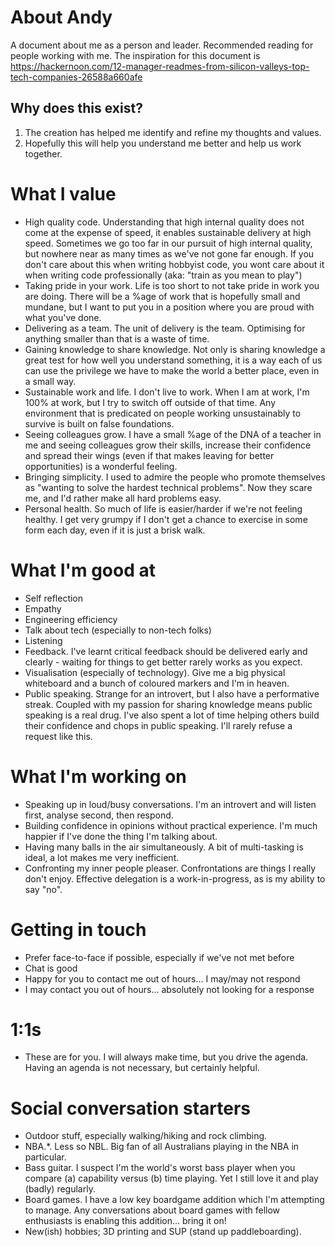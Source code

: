# About Andy
A document about me as a person and leader.  Recommended reading for people working with me.  The inspiration for this document is https://hackernoon.com/12-manager-readmes-from-silicon-valleys-top-tech-companies-26588a660afe

## Why does this exist?
1. The creation has helped me identify and refine my thoughts and values.
1. Hopefully this will help you understand me better and help us work together.

# What I value
* High quality code.  Understanding that high internal quality does not come at the expense of speed, it enables sustainable delivery at high speed.  Sometimes we go too far in our pursuit of high internal quality, but nowhere near as many times as we've not gone far enough.  If you don't care about this when writing hobbyist code, you wont care about it when writing code professionally (aka: "train as you mean to play")
* Taking pride in your work.  Life is too short to not take pride in work you are doing.  There will be a %age of work that is hopefully small and mundane, but I want to put you in a position where you are proud with what you've done.
* Delivering as a team.  The unit of delivery is the team.  Optimising for anything smaller than that is a waste of time.  
* Gaining knowledge to share knowledge.  Not only is sharing knowledge a great test for how well you understand something, it is a way each of us can use the privilege we have to make the world a better place, even in a small way.
* Sustainable work and life.  I don't live to work.  When I am at work, I'm 100% at work, but I try to switch off outside of that time.  Any environment that is predicated on people working unsustainably to survive is built on false foundations.
* Seeing colleagues grow.  I have a small %age of the DNA of a teacher in me and seeing colleagues grow their skills, increase their confidence and spread their wings (even if that makes leaving for better opportunities) is a wonderful feeling.
* Bringing simplicity.  I used to admire the people who promote themselves as "wanting to solve the hardest technical problems".  Now they scare me, and I'd rather make all hard problems easy.
* Personal health.  So much of life is easier/harder if we're not feeling healthy.  I get very grumpy if I don't get a chance to exercise in some form each day, even if it is just a brisk walk.  

# What I'm good at
* Self reflection
* Empathy
* Engineering efficiency
* Talk about tech (especially to non-tech folks)
* Listening
* Feedback.  I've learnt critical feedback should be delivered early and clearly - waiting for things to get better rarely works as you expect.
* Visualisation (especially of technology).  Give me a big physical whiteboard and a bunch of coloured markers and I'm in heaven.
* Public speaking.  Strange for an introvert, but I also have a performative streak.  Coupled with my passion for sharing knowledge means public speaking is a real drug.  I've also spent a lot of time helping others build their confidence and chops in public speaking.  I'll rarely refuse a request like this.

# What I'm working on
* Speaking up in loud/busy conversations.  I'm an introvert and will listen first, analyse second, then respond.
* Building confidence in opinions without practical experience.  I'm much happier if I've done the thing I'm talking about.
* Having many balls in the air simultaneously.  A bit of multi-tasking is ideal, a lot makes me very inefficient.
* Confronting my inner people pleaser.  Confrontations are things I really don't enjoy.  Effective delegation is a work-in-progress, as is my ability to say "no".

# Getting in touch
* Prefer face-to-face if possible, especially if we've not met before
* Chat is good
* Happy for you to contact me out of hours... I may/may not respond
* I may contact you out of hours... absolutely not looking for a response

# 1:1s
* These are for you.  I will always make time, but you drive the agenda.  Having an agenda is not necessary, but certainly helpful.

# Social conversation starters
* Outdoor stuff, especially walking/hiking and rock climbing.
* NBA.*.  Less so NBL.  Big fan of all Australians playing in the NBA in particular.
* Bass guitar.  I suspect I'm the world's worst bass player when you compare (a) capability versus (b) time playing.  Yet I still love it and play (badly) regularly.
* Board games.  I have a low key boardgame addition which I'm attempting to manage.  Any conversations about board games with fellow enthusiasts is enabling this addition... bring it on!
* New(ish) hobbies; 3D printing and SUP (stand up paddleboarding).
